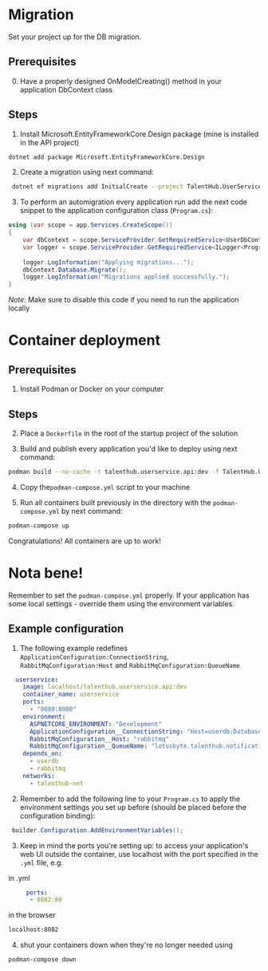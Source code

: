 # Migration

Set your project up for the DB migration.

## Prerequisites

0. Have a properly designed OnModelCreating() method in your application DbContext class

## Steps

1. Install Microsoft.EntityFrameworkCore.Design package (mine is installed in the API project)
 ```bash
dotnet add package Microsoft.EntityFrameworkCore.Design
 ```

2. Create a migration using next command:
```bash
 dotnet ef migrations add InitialCreate --project TalentHub.UserService.Infrastructure --startup-project TalentHub.UserService.Api
 ```

3. To perform an automigration every application run add the next code snippet to the application configuration class (`Program.cs`):
```cs
using (var scope = app.Services.CreateScope())
{
    var dbContext = scope.ServiceProvider.GetRequiredService<UserDbContext>();
    var logger = scope.ServiceProvider.GetRequiredService<ILogger<Program>>();
    
    logger.LogInformation("Applying migrations...");
    dbContext.Database.Migrate();
    logger.LogInformation("Migrations applied successfully.");
}
```

*Note:* Make sure to disable this code if you need to run the application locally


# Container deployment

## Prerequisites

1. Install Podman or Docker on your computer

## Steps

2. Place a `Dockerfile` in the root of the startup project of the solution

3. Build and publish every application you'd like to deploy using next command:
```bash
podman build --no-cache -t talenthub.userservice.api:dev -f TalentHub.UserService.Api/Dockerfile .
```

4. Copy the`podman-compose.yml` script to your machine

5. Run all containers built previously in the directory with the `podman-compose.yml` by next command:
```bash
podman-compose up
```

Congratulations! All containers are up to work! 


# Nota bene! 

Remember to set the `podman-compose.yml` properly. 
If your application has some local settings - override them using the environment variables. 

## Example configuration

1. The following example redefines `ApplicationConfiguration:ConnectionString`, `RabbitMqConfiguration:Host` and `RabbitMqConfiguration:QueueName`
```yaml
  userservice:
    image: localhost/talenthub.userservice.api:dev
    container_name: userservice
    ports:
      - "8080:8080"
    environment:
      ASPNETCORE_ENVIRONMENT: "Development"
      ApplicationConfiguration__ConnectionString: "Host=userdb;Database=UserServiceDb;Username=user;Password=password"
      RabbitMqConfiguration__Host: "rabbitmq"
      RabbitMqConfiguration__QueueName: "lotusbyte.talenthub.notification.req"
    depends_on:
      - userdb
      - rabbitmq
    networks:
      - talenthub-net
```

2. Remember to add the following line to your `Program.cs` to apply the environment settings you set up before (should be placed before the configuration binding):
```cs
 builder.Configuration.AddEnvironmentVariables();
```

3. Keep in mind the ports you're setting up: to access your application's web UI outside the container, use localhost with the port specified in the `.yml` file, e.g.

in .yml 
```yaml
     ports:
      - 8082:80
```

in the browser 
```bash
localhost:8082
```

4. shut your containers down when they're no longer needed using
```bash
podman-compose down
```
